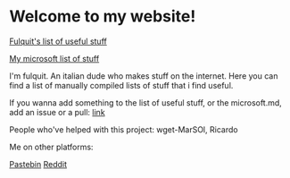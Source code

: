 # Welcome to my website!

[Fulquit's list of useful stuff](useful.md)

[My microsoft list of stuff](microsoft.md)


I'm fulquit. An italian dude who makes stuff on the internet. Here you can find a list of manually compiled lists of stuff that i find useful.

If you wanna add something to the list of useful stuff, or the microsoft.md, add an issue or a pull: [link](https://github.com/fulquit/fulquit.github.io)

People who've helped with this project:
wget-MarSOl, Ricardo

Me on other platforms:

[Pastebin](https://pastebin.com/u/fulquit)  [Reddit](https://www.reddit.com/user/fulundelete) 
